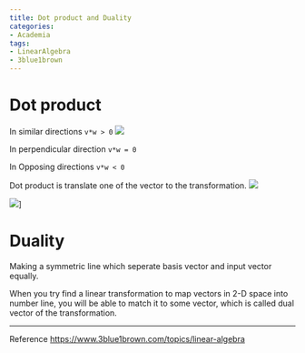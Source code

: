 ```yaml
---
title: Dot product and Duality
categories:
- Academia
tags:
- LinearAlgebra
- 3blue1brown
---
```


# Dot product

In similar directions `v*w > 0`
![](https://i.imgur.com/UCHus4N.png)

In perpendicular direction `v*w = 0`

In Opposing directions `v*w < 0`

Dot product is translate one of the vector to the transformation.
![](https://i.imgur.com/CJXja7H.png)

![](https://i.imgur.com/YmMslm5.png)]

# Duality

Making a symmetric line which seperate basis vector and input vector equally.

When you try find a linear transformation to map vectors in 2-D space into number line, you will be able to match it to some vector, which is called dual vector of the transformation.



----
Reference
https://www.3blue1brown.com/topics/linear-algebra